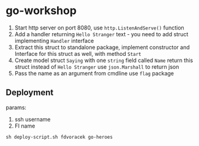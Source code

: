 # go-workshop

1. Start http server on port 8080, use `http.ListenAndServe()` function
2. Add a handler returning `Hello Stranger` text - you need to add struct implementing `Handler` interface
3. Extract this struct to standalone package, implement constructor and Interface for this struct as well, with method `Start`
4. Create model struct `Saying` with one `string` field called `Name` return this struct instead of `Hello Stranger` use `json.Marshall` to return json
5. Pass the name as an argument from cmdline use `flag` package

## Deployment
params: 
1. ssh username
2. FI name
```
sh deploy-script.sh fdvoracek go-heroes
```
